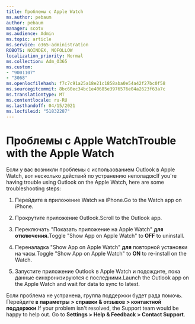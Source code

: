 ```yaml
---
title: Проблемы с Apple Watch
ms.author: pebaum
author: pebaum
manager: scotv
ms.audience: Admin
ms.topic: article
ms.service: o365-administration
ROBOTS: NOINDEX, NOFOLLOW
localization_priority: Normal
ms.collection: Adm_O365
ms.custom:
- "9001107"
- "3068"
ms.openlocfilehash: f7c7c91a25a18e21c1858aba0e54a42f27bc0f58
ms.sourcegitcommit: 8bc60ec34bc1e40685e3976576e04a2623f63a7c
ms.translationtype: MT
ms.contentlocale: ru-RU
ms.lasthandoff: 04/15/2021
ms.locfileid: "51832287"
---
```

# <a name="trouble-with-the-apple-watch"></a><span data-ttu-id="f0cf4-102">Проблемы с Apple Watch</span><span class="sxs-lookup"><span data-stu-id="f0cf4-102">Trouble with the Apple Watch</span></span>

<span data-ttu-id="f0cf4-103">Если у вас возникли проблемы с использованием Outlook в Apple Watch, вот несколько действий по устранению неполадок:</span><span class="sxs-lookup"><span data-stu-id="f0cf4-103">If you're having trouble using Outlook on the Apple Watch, here are some troubleshooting steps:</span></span> 

1. <span data-ttu-id="f0cf4-104">Перейдите в приложение Watch на iPhone.</span><span class="sxs-lookup"><span data-stu-id="f0cf4-104">Go to the Watch app on iPhone.</span></span>

2. <span data-ttu-id="f0cf4-105">Прокрутите приложение Outlook.</span><span class="sxs-lookup"><span data-stu-id="f0cf4-105">Scroll to the Outlook app.</span></span>

3. <span data-ttu-id="f0cf4-106">Переключать "Показать приложение на Apple Watch" **для отключения.**</span><span class="sxs-lookup"><span data-stu-id="f0cf4-106">Toggle "Show App on Apple Watch" to **OFF** to uninstall.</span></span>

4. <span data-ttu-id="f0cf4-107">Переналадка "Show App on Apple Watch" **для** повторной установки на часы.</span><span class="sxs-lookup"><span data-stu-id="f0cf4-107">Toggle "Show App on Apple Watch" to **ON** to re-install on the Watch.</span></span>

5. <span data-ttu-id="f0cf4-108">Запустите приложение Outlook в Apple Watch и подождите, пока данные синхронизируются с последними.</span><span class="sxs-lookup"><span data-stu-id="f0cf4-108">Launch the Outlook app on the Apple Watch and wait for data to sync to latest.</span></span> 

<span data-ttu-id="f0cf4-109">Если проблема не устранена, группа поддержки будет рада помочь. Перейдите **в параметры > справки & отзывов > контактной поддержки**.</span><span class="sxs-lookup"><span data-stu-id="f0cf4-109">If your problem isn't resolved, the Support team would be happy to help out. Go to **Settings > Help & Feedback > Contact Support**.</span></span> 